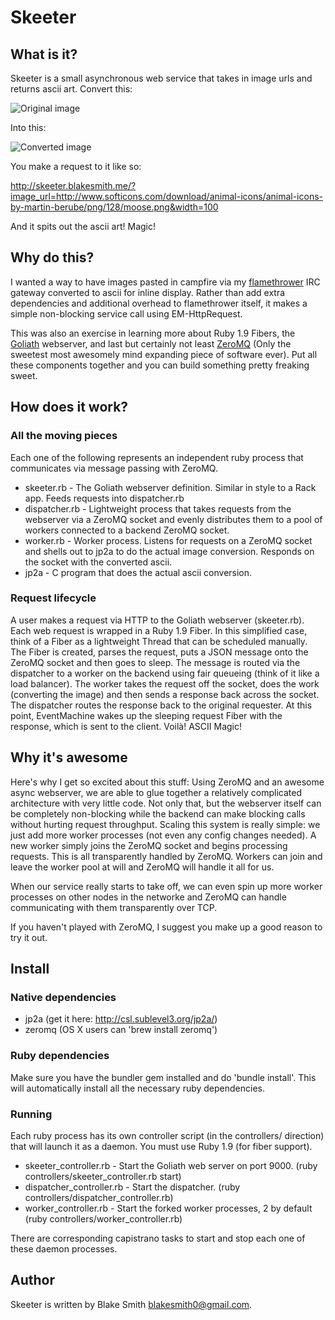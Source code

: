 # Skeeter

## What is it?

Skeeter is a small asynchronous web service that takes in image urls and returns ascii art.
Convert this:

![Original
image](https://github.com/blakesmith/skeeter/raw/master/images/moose.png)

Into this:

![Converted
image](https://github.com/blakesmith/skeeter/raw/master/images/moose-ascii.jpg)

You make a request to it like so:

  http://skeeter.blakesmith.me/?image_url=http://www.softicons.com/download/animal-icons/animal-icons-by-martin-berube/png/128/moose.png&width=100

And it spits out the ascii art! Magic!

## Why do this?

I wanted a way to have images pasted in campfire via my
[flamethrower](http://github.com/blakesmith/flamethrower) IRC gateway converted
to ascii for inline display. Rather than add extra dependencies and additional
overhead to flamethrower itself, it makes a simple non-blocking service call
using EM-HttpRequest.

This was also an exercise in learning more about Ruby 1.9 Fibers, the
[Goliath](http://www.igvita.com/2011/03/08/goliath-non-blocking-ruby-19-web-server/)
webserver, and last but certainly not least [ZeroMQ](http://www.zeromq.org/)
(Only the sweetest most awesomely mind expanding piece of software ever).
Put all these components together and you can build something pretty freaking
sweet.

## How does it work?

### All the moving pieces

Each one of the following represents an independent ruby process that
communicates via message passing with ZeroMQ.

- skeeter.rb - The Goliath webserver definition. Similar in style to a Rack app.
  Feeds requests into dispatcher.rb
- dispatcher.rb - Lightweight process that takes requests from the webserver via
  a ZeroMQ socket and evenly distributes them to a pool of workers connected to
  a backend ZeroMQ socket.
- worker.rb - Worker process. Listens for requests on a ZeroMQ socket and shells
  out to jp2a to do the actual image conversion. Responds on the socket with the
  converted ascii.
- jp2a - C program that does the actual ascii conversion.

### Request lifecycle

A user makes a request via HTTP to the Goliath webserver (skeeter.rb). Each web
request is wrapped in a Ruby 1.9 Fiber. In this simplified case, think of a
Fiber as a lightweight Thread that can be scheduled manually. The Fiber is
created, parses the request, puts a JSON message onto the ZeroMQ socket and then
goes to sleep. The message is routed via the dispatcher to a worker on the
backend using fair queueing (think of it like a load balancer). The worker takes
the request off the socket, does the work (converting the image) and then sends
a response back across the socket. The dispatcher routes the response back to
the original requester. At this point, EventMachine wakes up the sleeping
request Fiber with the response, which is sent to the client. Voilà! ASCII
Magic!

## Why it's awesome

Here's why I get so excited about this stuff: Using ZeroMQ and an awesome async
webserver, we are able to glue together a relatively complicated architecture
with very little code. Not only that, but the webserver itself can be completely
non-blocking while the backend can make blocking calls without hurting request
throughput. Scaling this system is really simple: we just add more worker
processes (not even any config changes needed). A new worker simply joins the
ZeroMQ socket and begins processing requests. This is all transparently handled
by ZeroMQ. Workers can join and leave the worker pool at will and ZeroMQ will
handle it all for us.

When our service really starts to take off, we can even spin up more worker
processes on other nodes in the networke and ZeroMQ can handle communicating
with them transparently over TCP.

If you haven't played with ZeroMQ, I suggest you make up a good reason to try it
out.

## Install

### Native dependencies

- jp2a (get it here: http://csl.sublevel3.org/jp2a/)
- zeromq (OS X users can 'brew install zeromq')

### Ruby dependencies

Make sure you have the bundler gem installed and do 'bundle install'. This will
automatically install all the necessary ruby dependencies.

### Running

Each ruby process has its own controller script (in the controllers/ direction)
that will launch it as a daemon. You must use Ruby 1.9 (for fiber support).

- skeeter_controller.rb - Start the Goliath web server on port 9000. (ruby
  controllers/skeeter_controller.rb start)
- dispatcher_controller.rb - Start the dispatcher. (ruby
  controllers/dispatcher_controller.rb)
- worker_controller.rb - Start the forked worker processes, 2 by default (ruby
  controllers/worker_controller.rb)
 
There are corresponding capistrano tasks to start and stop each one of these
daemon processes.

## Author

Skeeter is written by Blake Smith <blakesmith0@gmail.com>.

